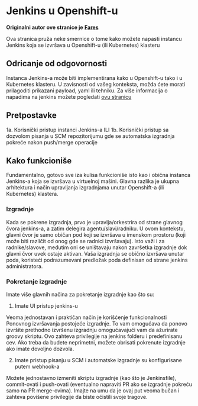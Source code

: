 # Jenkins u Openshift-u

**Originalni autor ove stranice je** [**Fares**](https://www.linkedin.com/in/fares-siala/)

Ova stranica pruža neke smernice o tome kako možete napasti instancu Jenkins koja se izvršava u Openshift-u (ili Kubernetes) klasteru


## Odricanje od odgovornosti

Instanca Jenkins-a može biti implementirana kako u Openshift-u tako i u Kubernetes klasteru. U zavisnosti od vašeg konteksta, možda ćete morati prilagoditi prikazani payload, yaml ili tehniku. Za više informacija o napadima na jenkins možete pogledati [ovu stranicu](../../../pentesting-ci-cd/jenkins-security/README.md)

## Pretpostavke

1a. Korisnički pristup instanci Jenkins-a
ILI
1b. Korisnički pristup sa dozvolom pisanja u SCM repozitorijumu gde se automatska izgradnja pokreće nakon push/merge operacije

## Kako funkcioniše

Fundamentalno, gotovo sve iza kulisa funkcioniše isto kao i obična instanca Jenkins-a koja se izvršava u virtuelnoj mašini.
Glavna razlika je ukupna arhitektura i način upravljanja izgradnjama unutar Openshift-a (ili Kubernetes) klastera.

### Izgradnje

Kada se pokrene izgradnja, prvo je upravlja/orkestrira od strane glavnog čvora jenkins-a, a zatim delegira agentu/slavi/radniku. U ovom kontekstu, glavni čvor je samo običan pod koji se izvršava u imenskom prostoru (koji može biti različit od onog gde se radnici izvršavaju). Isto važi i za radnike/slavove, međutim oni se uništavaju nakon završetka izgradnje dok glavni čvor uvek ostaje aktivan.
Vaša izgradnja se obično izvršava unutar poda, koristeći podrazumevani predložak poda definisan od strane jenkins administratora.

### Pokretanje izgradnje

Imate više glavnih načina za pokretanje izgradnje kao što su:

1. Imate UI pristup jenkins-u

Veoma jednostavan i praktičan način je korišćenje funkcionalnosti Ponovnog izvršavanja postojeće izgradnje. To vam omogućava da ponovo izvršite prethodno izvršenu izgradnju omogućavajući vam da ažurirate groovy skriptu. Ovo zahteva privilegije na jenkins folderu i predefinisanu cev.
Ako treba da budete neprimetni, možete obrisati pokrenute izgradnje ako imate dovoljno dozvola.

2. Imate pristup pisanju u SCM i automatske izgradnje su konfigurisane putem webhook-a

Možete jednostavno izmeniti skriptu izgradnje (kao što je Jenkinsfile), commit-ovati i push-ovati (eventualno napraviti PR ako se izgradnje pokreću samo na PR merge-ovima). Imajte na umu da je ovaj put veoma bučan i zahteva povišene privilegije da biste očistili svoje tragove.
